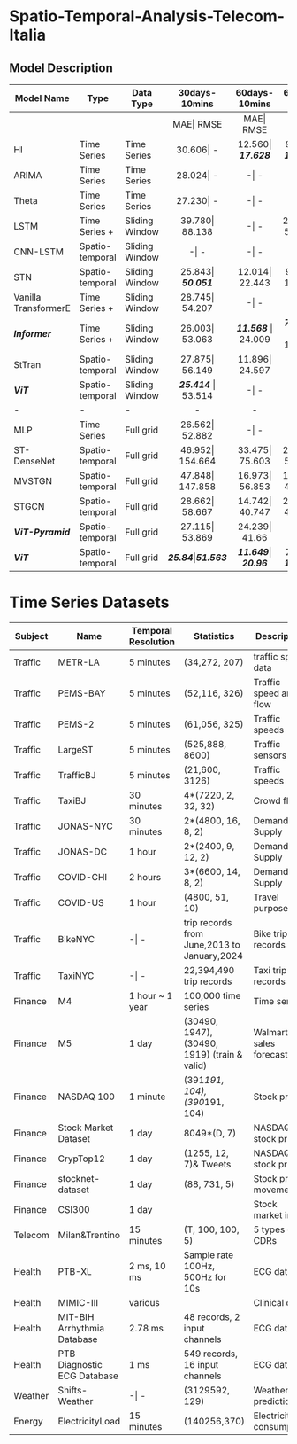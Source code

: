 # Spatio-Temporal-Analysis-Telecom-Italia

## Model Description

| Model Name           | Type            | Data Type      |                30days-10mins                |         60days-10mins         |           60days-1hour           |
| -------------------- | --------------- | -------------- | :-----------------------------------------: | :----------------------------:| :------------------------------: |
|                      |                 |                |                 MAE\|  RMSE                 |          MAE\|  RMSE          |           MAE\|  RMSE           |
| HI                   | Time Series     | Time Series    |                 30.606\| -                  |     12.560\| ***17.628***     |  90.631\| ***128.092***  |
| ARIMA                | Time Series     | Time Series    |                 28.024\| -                  |             -\| -             |              -\| -              |
| Theta                | Time Series     | Time Series    |                 27.230\| -                  |             -\| -             |              -\| -              |
| LSTM                 | Time Series +   | Sliding Window |               39.780\| 88.138               |             -\| -             |        227.606\| 526.731        |
| CNN-LSTM             | Spatio-temporal | Sliding Window |                    -\| -                    |             -\| -             |              -\| -              |
| STN                  | Spatio-temporal | Sliding Window |             25.843\| ***50.051***           |        12.014\| 22.443        |         96.799\| 173.383        |
| Vanilla TransformerE | Time Series +   | Sliding Window |               28.745\| 54.207               |             -\| -             |              -\| -              |
| ***Informer***       | Time Series +   | Sliding Window |               26.003\| 53.063               | ***11.568*** \| 24.009 | ***74.6274*** \| 171.131 |
| StTran               | Spatio-temporal | Sliding Window |               27.875\| 56.149               |        11.896\| 24.597        |              -\| -              |
| ***ViT***            | Spatio-temporal | Sliding Window |            ***25.414*** \| 53.514           |             -\| -             |              -\| -              |
| -                    | -               | -              |                      -                      |               -               |                -                |
| MLP                  | Time Series     | Full grid      |              26.562\| 52.882                |             -\| -             |              -\| -              |
| ST-DenseNet          | Spatio-temporal | Full grid      |              46.952\| 154.664               |        33.475\| 75.603        |        203.403\| 517.890        |
| MVSTGN               | Spatio-temporal | Full grid      |              47.848\| 147.858               |        16.973\| 56.853        |        156.780\| 408.457        |
| STGCN                | Spatio-temporal | Full grid      |               28.662\| 58.667               |        14.742\| 40.747        |        255.056\| 480.541        |
| ***ViT-Pyramid***    | Spatio-temporal | Full grid      |               27.115\| 53.869               |         24.239\| 41.66        |                                 |
| ***ViT***            | Spatio-temporal | Full grid      |           ***25.84***\|***51.563***         |   ***11.649***\| ***20.96***  | ***71.639***\| ***164.173***   |

# Time Series Datasets

| Subject | Name      | Temporal Resolution | Statistics           | Description             | Type   |
|----------|-----------|---------------------|----------------------|--------------------------|--------|
| Traffic  | METR-LA   | 5 minutes            | (34,272, 207)         | traffic speed data       | MTS |
| Traffic  | PEMS-BAY  | 5 minutes            | (52,116, 326)         | Traffic speed and flow   | MTS |
| Traffic  | PEMS-2    | 5 minutes            | (61,056, 325)         | Traffic speeds           | MTS |
| Traffic  | LargeST   | 5 minutes            | (525,888, 8600)       | Traffic sensors          | MTS |
| Traffic  | TrafficBJ | 5 minutes            | (21,600, 3126)        | Traffic speeds           | MTS |
| Traffic  | TaxiBJ    | 30 minutes           | 4*(7220, 2, 32, 32)   | Crowd flows               | Tensor |
| Traffic  | JONAS-NYC | 30 minutes           | 2*(4800, 16, 8, 2)    | Demand & Supply          | Tensor |
| Traffic  | JONAS-DC  | 1 hour               | 2*(2400, 9, 12, 2)    | Demand & Supply          | Tensor |
| Traffic  | COVID-CHI | 2 hours              | 3*(6600, 14, 8, 2)    | Demand & Supply          | Tensor |
| Traffic  | COVID-US  | 1 hour               | (4800, 51, 10)        | Travel purpose            | Tensor |
| Traffic  | BikeNYC   |   -\| -     | trip records from June,2013 to January,2024            | Bike trip records         | Record |
| Traffic  | TaxiNYC   | -\| -           | 22,394,490 trip records           | Taxi trip records         | Record |
| Finance  | M4        | 1 hour ~ 1 year      | 100,000 time series   | Time series               | TS |
| Finance  | M5        | 1 day                | (30490, 1947), (30490, 1919) (train & valid) | Walmart sales forecast   | MTS |
| Finance  | NASDAQ 100   | 1 minute              | (391*191, 104), (390*191, 104) | Stock prices             | MTS |
| Finance  | Stock Market Dataset     | 1 day                | 8049*(D, 7)           | NASDAQ stock prices       | MTS |
| Finance  | CrypTop12    | 1 day                | (1255, 12, 7)& Tweets       | NASDAQ stock prices       | Tensor |
| Finance  | stocknet-dataset| 1 day                | (88, 731, 5)          | Stock price movement      | Tensor |
| Finance  | CSI300    | 1 day                |                       | Stock market index        | TS |
| Telecom  | Milan&Trentino   | 15 minutes            | (T, 100, 100, 5)      | 5 types of CDRs                      | Tensor |
| Health   | PTB-XL       | 2 ms, 10 ms          | Sample rate 100Hz, 500Hz for 10s | ECG dataset               | TS |
| Health   | MIMIC-III | various               |                       | Clinical data             | Series |
| Health   | MIT-BIH Arrhythmia Database | 2.78 ms               | 48 records, 2 input channels             | ECG dataset               | MTS |
| Health   | PTB Diagnostic ECG Database    | 1 ms                  | 549 records, 16 input channels           | ECG dataset               | MTS |
| Weather  | Shifts-Weather   |  -\| -   | (3129592, 129)        | Weather prediction        | MTS |
| Energy   | ElectricityLoad| 15 minutes           | (140256,370)         | Electricity consumption   | MTS |
